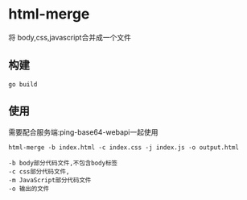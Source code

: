 # html-merge
将 body,css,javascript合并成一个文件
## 构建
```shell
go build
```
## 使用
需要配合服务端:ping-base64-webapi一起使用
```
html-merge -b index.html -c index.css -j index.js -o output.html 
```
```shell
-b body部分代码文件,不包含body标签
-c css部分代码文件,
-m JavaScript部分代码文件
-o 输出的文件
```

